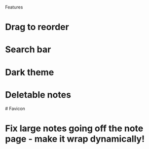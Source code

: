 Features
# Drag to reorder
# Search bar
# Dark theme
# Deletable notes
# Favicon
# Fix large notes going off the note page - make it wrap dynamically!